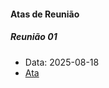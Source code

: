 #### __Atas de Reunião__

##### __Reunião 01__
  - Data: 2025-08-18
  - [Ata](ttps://docs.google.com/document/d/1upA6mR4xXifOhIJYkmTgW23DmQubyLj5/edit?usp=sharing&ouid=104142175244072886076&rtpof=true&sd=true)
